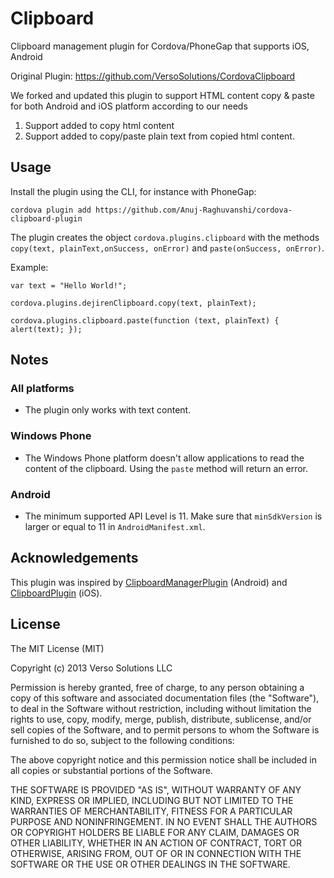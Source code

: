 Clipboard
=========

Clipboard management plugin for Cordova/PhoneGap that supports iOS, Android

Original Plugin: https://github.com/VersoSolutions/CordovaClipboard

We forked and updated this plugin to support HTML content copy & paste for both Android and iOS platform according to our needs
1. Support added to copy html content
2. Support added to copy/paste plain text from copied html content.


## Usage
Install the plugin using the CLI, for instance with PhoneGap:

	cordova plugin add https://github.com/Anuj-Raghuvanshi/cordova-clipboard-plugin

The plugin creates the object `cordova.plugins.clipboard` with the methods `copy(text, plainText,onSuccess, onError)` and `paste(onSuccess, onError)`.

Example:

	var text = "Hello World!";

	cordova.plugins.dejirenClipboard.copy(text, plainText);

	cordova.plugins.clipboard.paste(function (text, plainText) { alert(text); });

## Notes

### All platforms

- The plugin only works with text content.

### Windows Phone

- The Windows Phone platform doesn't allow applications to read the content of the clipboard. Using the `paste` method will return an error.

### Android

- The minimum supported API Level is 11. Make sure that `minSdkVersion` is larger or equal to 11 in `AndroidManifest.xml`.

## Acknowledgements

This plugin was inspired by [ClipboardManagerPlugin](https://github.com/jacob/ClipboardManagerPlugin) (Android) and [ClipboardPlugin](https://github.com/phonegap/phonegap-plugins/tree/master/iPhone/ClipboardPlugin) (iOS).

## License

The MIT License (MIT)

Copyright (c) 2013 Verso Solutions LLC

Permission is hereby granted, free of charge, to any person obtaining a copy
of this software and associated documentation files (the "Software"), to deal
in the Software without restriction, including without limitation the rights
to use, copy, modify, merge, publish, distribute, sublicense, and/or sell
copies of the Software, and to permit persons to whom the Software is
furnished to do so, subject to the following conditions:

The above copyright notice and this permission notice shall be included in
all copies or substantial portions of the Software.

THE SOFTWARE IS PROVIDED "AS IS", WITHOUT WARRANTY OF ANY KIND, EXPRESS OR
IMPLIED, INCLUDING BUT NOT LIMITED TO THE WARRANTIES OF MERCHANTABILITY,
FITNESS FOR A PARTICULAR PURPOSE AND NONINFRINGEMENT. IN NO EVENT SHALL THE
AUTHORS OR COPYRIGHT HOLDERS BE LIABLE FOR ANY CLAIM, DAMAGES OR OTHER
LIABILITY, WHETHER IN AN ACTION OF CONTRACT, TORT OR OTHERWISE, ARISING FROM,
OUT OF OR IN CONNECTION WITH THE SOFTWARE OR THE USE OR OTHER DEALINGS IN
THE SOFTWARE.
